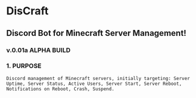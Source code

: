 # DisCraft
## Discord Bot for Minecraft Server Management!
### v.0.01a ALPHA BUILD

### 1. PURPOSE
    Discord management of Minecraft servers, initially targeting: Server Uptime, Server Status, Active Users, Server Start, Server Reboot, Notifications on Reboot, Crash, Suspend.
